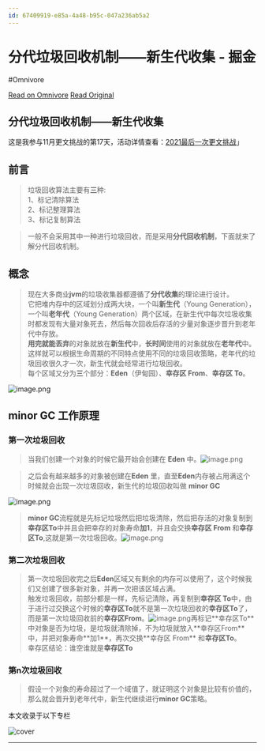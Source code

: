 ```yaml
---
id: 67409919-e85a-4a48-b95c-047a236ab5a2
---
```


# 分代垃圾回收机制——新生代收集 - 掘金
#Omnivore

[Read on Omnivore](https://omnivore.app/me/-18df430cbb2)
[Read Original](https://juejin.cn/post/7031549740248465439)

##  分代垃圾回收机制——新生代收集 

这是我参与11月更文挑战的第17天，活动详情查看：[2021最后一次更文挑战](https://juejin.cn/post/7023643374569816095/ "https://juejin.cn/post/7023643374569816095/")」

## 前言

> 垃圾回收算法主要有**三**种:  
> 1、标记清除算法  
> 2、标记整理算法  
> 3、标记复制算法

> 一般不会采用其中一种进行垃圾回收，而是采用**分代回收机制**，下面就来了解分代回收机制。

## 概念

> 现在大多商业**jvm**的垃圾收集器都遵循了**分代收集**的理论进行设计。  
> 它把堆内存中的区域划分成两大块，一个叫**新生代**（Young Generation），一个叫**老年代**（Young Generation）两个区域，在新生代中每次垃圾收集时都发现有大量对象死去，然后每次回收后存活的少量对象逐步晋升到老年代中存放。  
> **用完就能丢弃**的对象就放在**新生代**中，**长时间**使用的对象就放在**老年代**中。这样就可以根据生命周期的不同特点使用不同的垃圾回收策略，老年代的垃圾回收很久才一次，新生代就会经常进行垃圾回收。  
> 每个区域又分为**三**个部分：**Eden**（伊甸园）、**幸存区 From**、**幸存区 To**。

![image.png](https://proxy-prod.omnivore-image-cache.app/0x0,sFVFYfIdA4aOAjSNmfnptiXEK188Db96jGn-wrJyL-Ps/https://p1-juejin.byteimg.com/tos-cn-i-k3u1fbpfcp/ce0067d64864429bbae44427022838b1~tplv-k3u1fbpfcp-zoom-in-crop-mark:1512:0:0:0.awebp?)

## minor GC 工作原理

### 第一次垃圾回收

> 当我们创建一个对象的时候它最开始会创建在 **Eden** 中。![image.png](https://proxy-prod.omnivore-image-cache.app/0x0,snPmH4uVnaD6sgurBZr5KvnlfqUwZyTGGI40-fYqysBc/https://p1-juejin.byteimg.com/tos-cn-i-k3u1fbpfcp/831b7aeea02a44639d7f4df35153428d~tplv-k3u1fbpfcp-zoom-in-crop-mark:1512:0:0:0.awebp?)

> 之后会有越来越多的对象被创建在**Eden** 里，直至**Eden**内存被占用满这个时候就会出现一次垃圾回收，新生代的垃圾回收叫做 **minor GC**

![image.png](https://proxy-prod.omnivore-image-cache.app/0x0,sKFJ7upGCMTmg7Nfb8SrEJDyiGhI0DTMH_b70f50viuY/https://p9-juejin.byteimg.com/tos-cn-i-k3u1fbpfcp/d0c1aad78d184780a188ced3f345ea90~tplv-k3u1fbpfcp-zoom-in-crop-mark:1512:0:0:0.awebp?)

> **minor GC**流程就是先标记垃圾然后把垃圾清除，然后把存活的对象复制到**幸存区To**中并且会把幸存的对象寿命**加1**，并且会交换**幸存区 From** 和**幸存区To**,这就是第一次垃圾回收。![image.png](https://proxy-prod.omnivore-image-cache.app/0x0,seYBDzhuZzWhWrKg1kjN4liCPGiS26zESebMSWLN0ujQ/https://p1-juejin.byteimg.com/tos-cn-i-k3u1fbpfcp/2a4295494e084ccd8db7a3d79aa98f2b~tplv-k3u1fbpfcp-zoom-in-crop-mark:1512:0:0:0.awebp?)

### 第二次垃圾回收

> 第一次垃圾回收完之后**Eden**区域又有剩余的内存可以使用了，这个时候我们又创建了很多新对象，并再一次把该区域占满。  
> 触发垃圾回收，前部分都是一样，先标记清除，再复制到**幸存区 To**中，由于进行过交换这个时候的**幸存区To**就不是第一次垃圾回收的**幸存区To**了，而是第一次垃圾回收前的**幸存区From**。![image.png](https://proxy-prod.omnivore-image-cache.app/0x0,skm0ral0zuxqqsToGpsoVxMMxIyWskSQnZ7Gs1D98DC8/https://p1-juejin.byteimg.com/tos-cn-i-k3u1fbpfcp/59ac04e8163344ea90796bd050b49279~tplv-k3u1fbpfcp-zoom-in-crop-mark:1512:0:0:0.awebp?)再标记**幸存区To**中对象是否为垃圾，是垃圾就清除掉，不为垃圾就放入**幸存区From**中，并把对象寿命**加1**，再次交换**幸存区 From** 和**幸存区To**。  
> 幸存区结论：谁空谁就是**幸存区To**

### 第n次垃圾回收

> 假设一个对象的寿命超过了一个域值了，就证明这个对象是比较有价值的，那么就会晋升到老年代中，新生代继续进行**minor GC**策略。

本文收录于以下专栏

![cover](https://proxy-prod.omnivore-image-cache.app/0x0,sIEqae9S-MEHHQmB_rdTbt41CV5WqDxdXB_c54pGCxkM/https://p1-juejin.byteimg.com/tos-cn-i-k3u1fbpfcp/95414745836549ce9143753e2a30facd~tplv-k3u1fbpfcp-jj:80:60:0:0:q75.avis)

---

